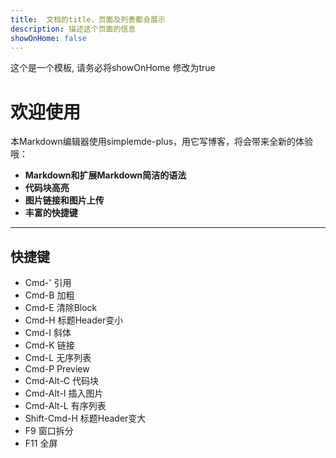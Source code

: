 ```yaml
---
title:  文档的title，页面及列表都会展示
description: 描述这个页面的信息
showOnHome: false
---
```


这个是一个模板, 请务必将showOnHome 修改为true

# 欢迎使用
本Markdown编辑器使用simplemde-plus，用它写博客，将会带来全新的体验哦：


- **Markdown和扩展Markdown简洁的语法**
- **代码块高亮**
- **图片链接和图片上传**
- **丰富的快捷键**


-------------------


## 快捷键

- Cmd-' 引用
- Cmd-B	加粗
- Cmd-E	 清除Block
- Cmd-H	 标题Header变小
- Cmd-I	   斜体
- Cmd-K	  链接
- Cmd-L	 无序列表
- Cmd-P	 Preview
- Cmd-Alt-C	 代码块
- Cmd-Alt-I	 插入图片
- Cmd-Alt-L	有序列表
- Shift-Cmd-H  标题Header变大
- F9	 窗口拆分
- F11	全屏


